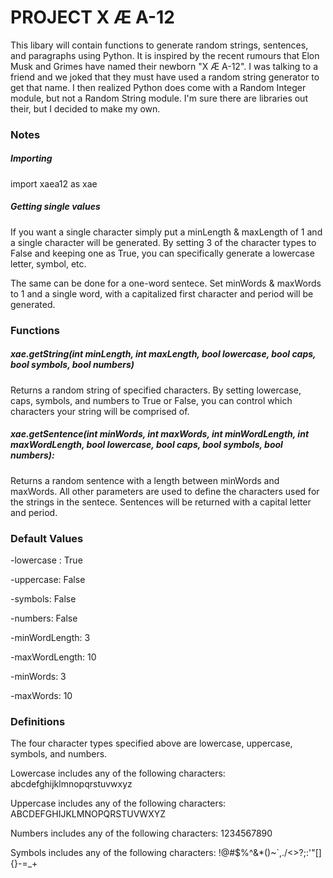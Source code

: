# PROJECT X Æ A-12

This libary will contain functions to generate random strings, sentences, and paragraphs using Python. It is inspired by the recent rumours that Elon Musk and Grimes have named their newborn "X Æ A-12". I was talking to a friend and we joked that they must have used a random string generator to get that name. I then realized Python does come with a Random Integer module, but not a Random String module. I'm sure there are libraries out their, but I decided to make my own.

### __Notes__

##### Importing
import xaea12 as xae

##### Getting single values
If you want a single character simply put a minLength & maxLength of 1 and a single character will be generated. By setting 3 of the character types to False and keeping one as True, you can specifically generate a lowercase letter, symbol, etc.

The same can be done for a one-word sentece. Set minWords & maxWords to 1 and a single word, with a capitalized first character and period will be generated.

### __Functions__

##### xae.getString(*int minLength, int maxLength, bool lowercase, bool caps, bool symbols, bool numbers*)

Returns a random string of specified characters. By setting lowercase, caps, symbols, and numbers to True or False,
you can control which characters your string will be comprised of. 

##### xae.getSentence(*int minWords, int maxWords, int minWordLength, int maxWordLength, bool lowercase, bool caps, bool symbols, bool numbers*):

Returns a random sentence with a length between minWords and maxWords. All other parameters are used to define the characters used for the strings in the sentece. Sentences will be returned with a capital letter and period.





### __Default Values__
-lowercase : True

-uppercase: False

-symbols: False

-numbers: False

-minWordLength: 3

-maxWordLength: 10

-minWords: 3

-maxWords: 10


### __Definitions__
The four character types specified above are lowercase, uppercase, symbols, and numbers.

Lowercase includes any of the following characters: abcdefghijklmnopqrstuvwxyz

Uppercase includes any of the following characters: ABCDEFGHIJKLMNOPQRSTUVWXYZ

Numbers includes any of the following characters: 1234567890

Symbols includes any of the following characters: !@#$%^&*()~`,./<>?;:'"[]{}-=_+
